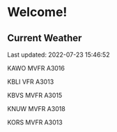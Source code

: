 # Welcome!

## Current Weather

Last updated: 2022-07-23 15:46:52

KAWO MVFR A3016

KBLI VFR A3013

KBVS MVFR A3015

KNUW MVFR A3018

KORS MVFR A3013


